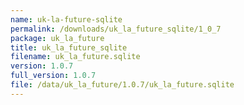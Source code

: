 ```yaml
---
name: uk-la-future-sqlite
permalink: /downloads/uk_la_future_sqlite/1_0_7
package: uk_la_future
title: uk_la_future_sqlite
filename: uk_la_future.sqlite
version: 1.0.7
full_version: 1.0.7
file: /data/uk_la_future/1.0.7/uk_la_future.sqlite
---
```

